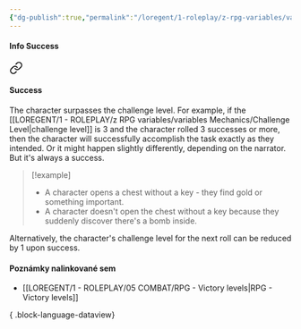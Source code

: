 ```yaml
---
{"dg-publish":true,"permalink":"/loregent/1-roleplay/z-rpg-variables/variables-dices/success/"}
---
```


#### Info Success


<div class="transclusion internal-embed is-loaded"><a class="markdown-embed-link" href="/loregent/1-roleplay/01-challenge-level/rpg-success-and-failure/#success" aria-label="Open link"><svg xmlns="http://www.w3.org/2000/svg" width="24" height="24" viewBox="0 0 24 24" fill="none" stroke="currentColor" stroke-width="2" stroke-linecap="round" stroke-linejoin="round" class="svg-icon lucide-link"><path d="M10 13a5 5 0 0 0 7.54.54l3-3a5 5 0 0 0-7.07-7.07l-1.72 1.71"></path><path d="M14 11a5 5 0 0 0-7.54-.54l-3 3a5 5 0 0 0 7.07 7.07l1.71-1.71"></path></svg></a><div class="markdown-embed">



#### Success

The character surpasses the challenge level. For example, if the [[LOREGENT/1 - ROLEPLAY/z RPG variables/variables Mechanics/Challenge Level\|challenge level]] is 3 and the character rolled 3 successes or more, then the character will successfully accomplish the task exactly as they intended. Or it might happen slightly differently, depending on the narrator. But it's always a success.

> [!example]
> - A character opens a chest without a key - they find gold or something important.
>  - A character doesn't open the chest without a key because they suddenly discover there's a bomb inside.

Alternatively, the character's challenge level for the next roll can be reduced by 1 upon success.


</div></div>


#### Poznámky nalinkované sem

- [[LOREGENT/1 - ROLEPLAY/05 COMBAT/RPG - Victory levels\|RPG - Victory levels]]

{ .block-language-dataview}
